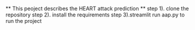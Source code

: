 ** This peoject describes the HEART attack prediction  **
step 1). clone the repository
step 2). install the requirements
step 3).streamlit run aap.py
to run the project

